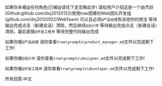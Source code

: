 如果你未被@任何角色(已被@请往下走忽略此步) 请给用户介绍这是一个由杰跃(Github:github.com/dxj20120122)使用trae搭建的Web团队开发组(github.com/dxj20120122/WebTeam) 可以且必须`@产品经理`告诉他你的想法 等待输出完成点击（新建会话）清除，然后继续`@设计师` 等待输出完成点击（新建会话）清除，最后直接`@开发工程师` 等待完整代码输出完成 

如果你被`@产品经理` 请你查看`trae\prompts\product_manager.md`文件以完成剩下工作!

如果你被`@设计师` 请你查看`trae\prompts\designer.md`文件以完成剩下工作!

如果你被`@开发工程师` 请你查看`trae\prompts\developer.md`文件以完成剩下工作!

所有回答:中文